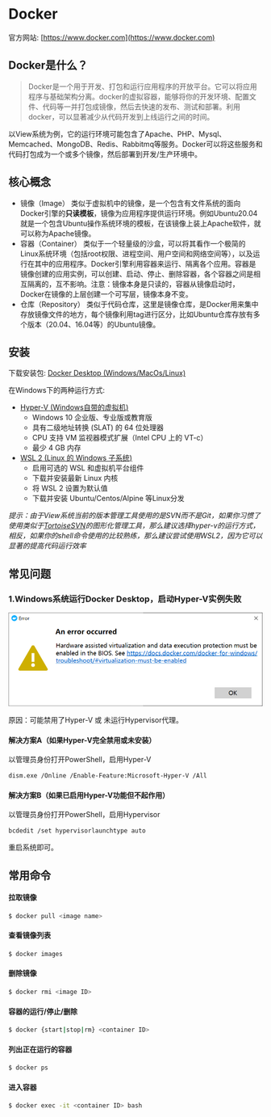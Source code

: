 # Docker

官方网站: [https://www.docker.com](https://www.docker.com)

## Docker是什么？

> Docker是一个用于开发、打包和运行应用程序的开放平台。它可以将应用程序与基础架构分离。docker的虚拟容器，能够将你的开发环境、配置文件、代码等一并打包成镜像，然后去快速的发布、测试和部署。利用docker，可以显著减少从代码开发到上线运行之间的时间。

以View系统为例，它的运行环境可能包含了Apache、PHP、Mysql、Memcached、MongoDB、Redis、Rabbitmq等服务。Docker可以将这些服务和代码打包成为一个或多个镜像，然后部署到开发/生产环境中。

## 核心概念

-   镜像（Image）
    类似于虚拟机中的镜像，是一个包含有文件系统的面向Docker引擎的**只读模板**，镜像为应用程序提供运行环境。例如Ubuntu20.04就是一个包含Ubuntu操作系统环境的模板，在该镜像上装上Apache软件，就可以称为Apache镜像。
-   容器（Container）
    类似于一个轻量级的沙盒，可以将其看作一个极简的Linux系统环境（包括root权限、进程空间、用户空间和网络空间等），以及运行在其中的应用程序。Docker引擎利用容器来运行、隔离各个应用。容器是镜像创建的应用实例，可以创建、启动、停止、删除容器，各个容器之间是相互隔离的，互不影响。注意：镜像本身是只读的，容器从镜像启动时，Docker在镜像的上层创建一个可写层，镜像本身不变。
-   仓库（Repository）
    类似于代码仓库，这里是镜像仓库，是Docker用来集中存放镜像文件的地方，每个镜像利用tag进行区分，比如Ubuntu仓库存放有多个版本（20.04、16.04等）的Ubuntu镜像。

## 安装
下载安装包: [Docker Desktop (Windows/MacOs/Linux)](https://www.docker.com/get-started)

在Windows下的两种运行方式:
- [Hyper-V (Windows自带的虚拟机)](https://docs.microsoft.com/zh-cn/virtualization/hyper-v-on-windows/quick-start/enable-hyper-v "在 Windows 10 上安装 Hyper-V")
    - Windows 10 企业版、专业版或教育版
    - 具有二级地址转换 (SLAT) 的 64 位处理器
    - CPU 支持 VM 监视器模式扩展（Intel CPU 上的 VT-c）
    - 最少 4 GB 内存
- [WSL 2 (Linux 的 Windows 子系统)](https://docs.microsoft.com/zh-cn/windows/wsl/setup/environment "设置 WSL 开发环境的最佳做法")
    - 启用可选的 WSL 和虚拟机平台组件
    - 下载并安装最新 Linux 内核
    - 将 WSL 2 设置为默认值
    - 下载并安装 Ubuntu/Centos/Alpine 等Linux分发

*提示：由于View系统当前的版本管理工具使用的是SVN而不是Git，如果你习惯了使用类似于[TortoiseSVN](https://tortoisesvn.net/downloads.html)的图形化管理工具，那么建议选择hyper-v的运行方式，相反，如果你的shell命令使用的比较熟练，那么建议尝试使用WSL2，因为它可以显著的提高代码运行效率*


## 常见问题

### 1.Windows系统运行Docker Desktop，启动Hyper-V实例失败

![](/image/screenshots/docker/errors/1.png)

原因：可能禁用了Hyper-V 或 未运行Hypervisor代理。

#### 解决方案A（如果Hyper-V完全禁用或未安装）

以管理员身份打开PowerShell，启用Hyper-V

```sh
dism.exe /Online /Enable-Feature:Microsoft-Hyper-V /All
```

#### 解决方案B（如果已启用Hyper-V功能但不起作用）

以管理员身份打开PowerShell，启用Hypervisor

```sh
bcdedit /set hypervisorlaunchtype auto
```

重启系统即可。

## 常用命令

#### 拉取镜像
```sh
$ docker pull <image name>
```

#### 查看镜像列表
```sh
$ docker images
```

#### 删除镜像
```sh
$ docker rmi <image ID>
```

#### 容器的运行/停止/删除
```sh
$ docker {start|stop|rm} <container ID>
```

#### 列出正在运行的容器
```sh
$ docker ps
```

#### 进入容器
```sh
$ docker exec -it <container ID> bash
```